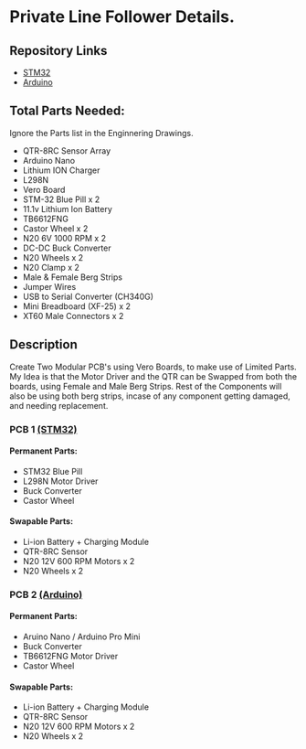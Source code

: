 # Private Line Follower Details.

## Repository Links
- [STM32](Code/STM32)
- [Arduino](Code/ARDUINO)
  
## Total Parts Needed:
Ignore the Parts list in the Enginnering Drawings.
- QTR-8RC Sensor Array
- Arduino Nano 
- Lithium ION Charger
- L298N
- Vero Board
- STM-32 Blue Pill x 2
- 11.1v Lithium Ion Battery
- TB6612FNG
- Castor Wheel x 2
- N20 6V 1000 RPM x 2
- DC-DC Buck Converter
- N20 Wheels x 2
- N20 Clamp x 2
- Male & Female Berg Strips
- Jumper Wires
- USB to Serial Converter (CH340G)
- Mini Breadboard (XF-25) x 2
- XT60 Male Connectors x 2

  
## Description
Create Two Modular PCB's using Vero Boards, to make use of Limited Parts. My Idea is that the Motor Driver and the QTR can be Swapped from both the boards, using Female and Male Berg Strips. Rest of the Components will also be using both berg strips, incase of any component getting damaged, and needing replacement.



### PCB 1 [(STM32)](Code/STM32)

#### Permanent Parts:
- STM32 Blue Pill
- L298N Motor Driver
- Buck Converter
- Castor Wheel

#### Swapable Parts:
- Li-ion Battery + Charging Module
- QTR-8RC Sensor
- N20 12V 600 RPM Motors x 2
- N20 Wheels x 2

### PCB 2 [(Arduino)](Code/ARDUINO)

#### Permanent Parts:
- Aruino Nano / Arduino Pro Mini
- Buck Converter
- TB6612FNG Motor Driver
- Castor Wheel
  
#### Swapable Parts:
- Li-ion Battery + Charging Module
- QTR-8RC Sensor
- N20 12V 600 RPM Motors x 2
- N20 Wheels x 2

